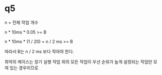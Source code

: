 # q5

n = 전체 작업 개수

n * 10ms * 0.05 >= B

n * 10ms * (1 / 20)
= n / 2 ms >= B

따라서 B는 n / 2 ms 보다 작아야 한다.


최악의 케이스는 장기 실행 작업 외의 모든 작업이 우선 순위가 높게 설정되는 작업만 모여 있는 경우이므로
